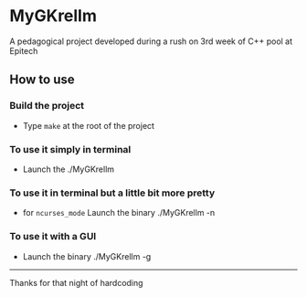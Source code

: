 # MyGKrellm

A pedagogical project developed during a rush on 3rd week of C++ pool at Epitech

## How to use

### Build the project

* Type  `make` at the root of the project

### To use it simply in terminal

* Launch the ./MyGKrellm

### To use it in terminal but a little bit more pretty

* for `ncurses_mode` Launch the binary ./MyGKrellm -n

### To use it with a GUI

* Launch the binary ./MyGKrellm -g



---

Thanks for that night of hardcoding
